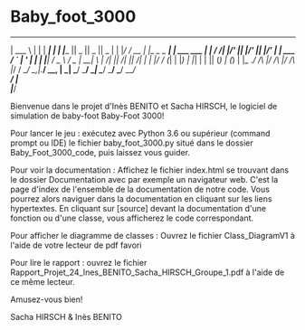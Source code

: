 # Baby_foot_3000
______       _                 ______          _     _____  _____  _____  _____  
| ___ \     | |                |  ___|        | |   |____ ||  _  ||  _  ||  _  | 
| |_/ / __ _| |__  _   _ ______| |_ ___   ___ | |_      / /| |/' || |/' || |/' | 
| ___ \/ _` | '_ \| | | |______|  _/ _ \ / _ \| __|     \ \|  /| ||  /| ||  /| | 
| |_/ / (_| | |_) | |_| |      | || (_) | (_) | |_  .___/ /\ |_/ /\ |_/ /\ |_/ / 
\____/ \__,_|_.__/ \__, |      \_| \___/ \___/ \__| \____/  \___/  \___/  \___/  
                    __/ |                                                        
                   |___/                              

Bienvenue dans le projet d'Inès BENITO et Sacha HIRSCH, le logiciel de simulation de 
baby-foot Baby-Foot 3000!

Pour lancer le jeu : exécutez avec Python 3.6 ou supérieur (command prompt ou IDE) le fichier baby_foot_3000.py situé dans le dossier Baby_Foot_3000_code, puis laissez vous guider.

Pour voir la documentation : Affichez le fichier index.html se trouvant dans le dossier Documentation avec par exemple un navigateur web. C'est la page d'index de l'ensemble de la documentation de notre code. Vous pourrez alors naviguer dans la documentation en cliquant sur les liens hypertextes. En cliquant sur [source] devant la documentation d'une fonction ou d'une classe, vous afficherez le code correspondant.

Pour afficher le diagramme de classes : Ouvrez le fichier Class_DiagramV1 à l'aide de votre lecteur de pdf favori

Pour lire le rapport : ouvrez le fichier Rapport_Projet_24_Ines_BENITO_Sacha_HIRSCH_Groupe_1.pdf à l'aide de ce même lecteur.

Amusez-vous bien!

Sacha HIRSCH & Inès BENITO


                           

